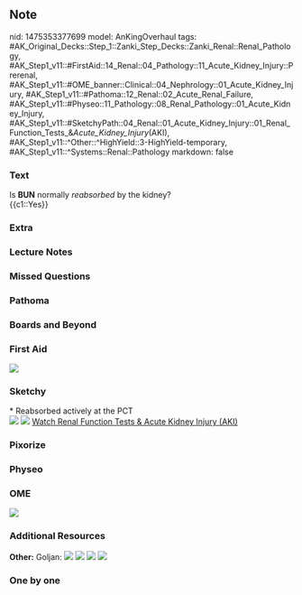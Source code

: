 ## Note
nid: 1475353377699
model: AnKingOverhaul
tags: #AK_Original_Decks::Step_1::Zanki_Step_Decks::Zanki_Renal::Renal_Pathology, #AK_Step1_v11::#FirstAid::14_Renal::04_Pathology::11_Acute_Kidney_Injury::Prerenal, #AK_Step1_v11::#OME_banner::Clinical::04_Nephrology::01_Acute_Kidney_Injury, #AK_Step1_v11::#Pathoma::12_Renal::02_Acute_Renal_Failure, #AK_Step1_v11::#Physeo::11_Pathology::08_Renal_Pathology::01_Acute_Kidney_Injury, #AK_Step1_v11::#SketchyPath::04_Renal::01_Acute_Kidney_Injury::01_Renal_Function_Tests_&_Acute_Kidney_Injury_(AKI), #AK_Step1_v11::^Other::^HighYield::3-HighYield-temporary, #AK_Step1_v11::^Systems::Renal::Pathology
markdown: false

### Text
<div>
  Is <b>BUN</b> normally <i>reabsorbed</i> by the kidney?
</div>
<div>
  {{c1::Yes}}
</div>

### Extra


### Lecture Notes


### Missed Questions


### Pathoma


### Boards and Beyond


### First Aid
<img src="tmp1cuVTs.png">

### Sketchy
<div>
  * Reabsorbed actively at the PCT
</div><img src=
"Screen%20Shot%202019-10-30%20at%204.58.37%20PM_1566160514431.png">
<img src="Screen%20Shot%202019-12-28%20at%206.30.30%20PM.JPG">
<a href=
"https://dashboard.sketchy.com/study/medical/courses/medical-pathophysiology/units/medical-pathophysiology-renal/videos/medical-pathophysiology-renal-acute-kidney-injury-renal-function-tests-and-acute-kidney-injury-aki?utm_source=anki&utm_medium=partnership&utm_campaign=february_update&utm_content=medical">
Watch Renal Function Tests & Acute Kidney Injury (AKI)</a>

### Pixorize


### Physeo


### OME
<div class="ome-widget">
  <a href=
  "https://onlinemeded.org/spa/nephrology/acute-kidney-injury/acquire?ref=anki">
  <img src="_OME_AnkiFlashcards_Lesson_2.png"></a>
</div>

### Additional Resources
<b>Other:</b> Goljan: <img src="tmp3HHLsP.png"> <img src=
"tmpHH7kct.png"> <img src="tmpduU282.png"> <img src=
"tmpMVqcZr.png">

### One by one

